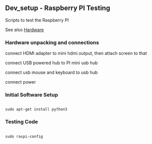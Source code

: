 ## Dev_setup - Raspberry PI Testing
Scripts to test the Raspberry PI

See also 
[Hardware](https://github.com/acutesoftware/dev_setup/blob/master/Raspberry_PI/README.md)<br />


### Hardware unpacking and connections

connect HDMI adapter to mini hdmi output, then attach screen to that

connect USB powered hub to PI mini usb hub

connect usb mouse and keyboard to usb hub

connect power


### Initial Software Setup

~~~~

sudo apt-get install python3

~~~~


### Testing Code

~~~~

sudo raspi-config


~~~~